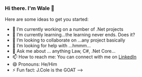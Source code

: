 ### Hi there. I'm Wale 👋


Here are some ideas to get you started:

- 🔭 I’m currently working on a number of .Net projects
- 🌱 I’m currently learning...the learning never ends. Does it?
- 👯 I’m looking to collaborate on ...any project basically
- 🤔 I’m looking for help with ...hmmm...
- 💬 Ask me about ... anything Law, C#, .Net Core...
- 📫 How to reach me: You can connect with me on [LinkedIn](https://www.linkedin.com/in/olawale-onafeso-41379822a/)
- 😄 Pronouns: He/Him
- ⚡ Fun fact: J.Cole is the GOAT
-->
